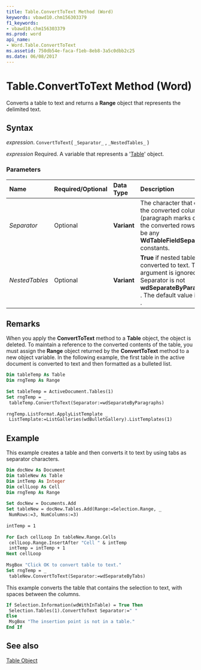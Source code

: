 ```yaml
---
title: Table.ConvertToText Method (Word)
keywords: vbawd10.chm156303379
f1_keywords:
- vbawd10.chm156303379
ms.prod: word
api_name:
- Word.Table.ConvertToText
ms.assetid: 750db54e-faca-f1eb-8eb8-3a5c0dbb2c25
ms.date: 06/08/2017
---
```



# Table.ConvertToText Method (Word)

Converts a table to text and returns a  **Range** object that represents the delimited text.


## Syntax

 _expression_. `ConvertToText`( `_Separator_` , `_NestedTables_` )

 _expression_ Required. A variable that represents a '[Table](Word.Table.md)' object.


### Parameters



|**Name**|**Required/Optional**|**Data Type**|**Description**|
|:-----|:-----|:-----|:-----|
| _Separator_|Optional| **Variant**|The character that delimits the converted columns (paragraph marks delimit the converted rows). Can be any  **WdTableFieldSeparator** constants.|
| _NestedTables_|Optional| **Variant**| **True** if nested tables are converted to text. This argument is ignored if Separator is not **wdSeparateByParagraphs** . The default value is **True** .|

## Remarks

When you apply the  **ConvertToText** method to a **Table** object, the object is deleted. To maintain a reference to the converted contents of the table, you must assign the **Range** object returned by the **ConvertToText** method to a new object variable. In the following example, the first table in the active document is converted to text and then formatted as a bulleted list.


```vb
Dim tableTemp As Table 
Dim rngTemp As Range 
 
Set tableTemp = ActiveDocument.Tables(1) 
Set rngTemp = _ 
 tableTemp.ConvertToText(Separator:=wdSeparateByParagraphs) 
 
rngTemp.ListFormat.ApplyListTemplate _ 
 ListTemplate:=ListGalleries(wdBulletGallery).ListTemplates(1)
```


## Example

This example creates a table and then converts it to text by using tabs as separator characters.


```vb
Dim docNew As Document 
Dim tableNew As Table 
Dim intTemp As Integer 
Dim cellLoop As Cell 
Dim rngTemp As Range 
 
Set docNew = Documents.Add 
Set tableNew = docNew.Tables.Add(Range:=Selection.Range, _ 
 NumRows:=3, NumColumns:=3) 
 
intTemp = 1 
 
For Each cellLoop In tableNew.Range.Cells 
 cellLoop.Range.InsertAfter "Cell " & intTemp 
 intTemp = intTemp + 1 
Next cellLoop 
 
MsgBox "Click OK to convert table to text." 
Set rngTemp = _ 
 tableNew.ConvertToText(Separator:=wdSeparateByTabs)
```

This example converts the table that contains the selection to text, with spaces between the columns.




```vb
If Selection.Information(wdWithInTable) = True Then 
 Selection.Tables(1).ConvertToText Separator:=" " 
Else 
 MsgBox "The insertion point is not in a table." 
End If
```


## See also


[Table Object](Word.Table.md)

